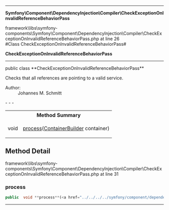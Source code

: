 - - -

**Symfony\Component\DependencyInjection\Compiler\CheckExceptionOnInvalidReferenceBehaviorPass**
<div class="location">framework\libs\symfony-components\Symfony\Component\DependencyInjection\Compiler\CheckExceptionOnInvalidReferenceBehaviorPass.php at line 26</div>
#Class CheckExceptionOnInvalidReferenceBehaviorPass#

**CheckExceptionOnInvalidReferenceBehaviorPass**


- - -

<p class="signature">public  class **CheckExceptionOnInvalidReferenceBehaviorPass**</p>

<div class="comment" id="overview_description"><p>Checks that all references are pointing to a valid service.</p></div>

<dl>
<dt>Author:</dt>
<dd>Johannes M. Schmitt <schmittjoh@gmail.com></dd>
</dl>
- - -

<table id="summary_method">
<tr><th colspan="2">Method Summary</th></tr>
<tr>
<td class="type"> void</td>
<td class="description"><p class="name"><a href="#process">process</a>(<a href="../../../../symfony/component/dependencyinjection/containerbuilder.html">ContainerBuilder</a> container)</p></td>
</tr>
</table>

<h2 id="detail_method">Method Detail</h2>
<div class="location">framework\libs\symfony-components\Symfony\Component\DependencyInjection\Compiler\CheckExceptionOnInvalidReferenceBehaviorPass.php at line 31</div>
<h3 id="process()">process</h3>

```php
public  void **process**(<a href="../../../../symfony/component/dependencyinjection/containerbuilder.html">ContainerBuilder</a> container)
```
<div class="details">
</div>

- - -

